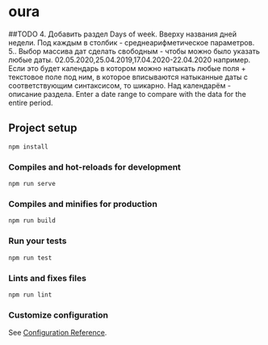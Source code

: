 # oura

##TODO
4. Добавить раздел Days of week. Вверху названия дней недели. Под каждым в столбик - среднеарифметическое  параметров.
5.. Выбор массива дат сделать свободным - чтобы можно было указать любые даты. 02.05.2020,25.04.2019,17.04.2020-22.04.2020 например. Если это будет календарь в котором можно натыкать любые поля + текстовое поле под ним, в которое вписываются натыканные даты с соответствующим синтаксисом, то шикарно.
Над календарём - описание раздела. Enter a date range to compare with the data for the entire period.



## Project setup
```
npm install
```

### Compiles and hot-reloads for development
```
npm run serve
```

### Compiles and minifies for production
```
npm run build
```

### Run your tests
```
npm run test
```

### Lints and fixes files
```
npm run lint
```

### Customize configuration
See [Configuration Reference](https://cli.vuejs.org/config/).
